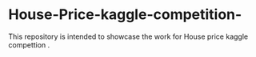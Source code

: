 # House-Price-kaggle-competition-

This repository is intended to showcase the work for House price kaggle compettion . 

